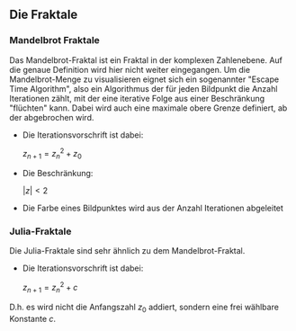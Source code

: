 ## Die Fraktale ##

### Mandelbrot Fraktale ###

Das Mandelbrot-Fraktal ist ein Fraktal in der komplexen Zahlenebene. Auf die
genaue Definition wird hier nicht weiter eingegangen. Um die Mandelbrot-Menge zu
visualisieren eignet sich ein sogenannter "Escape Time Algorithm", also ein
Algorithmus der für jeden Bildpunkt die Anzahl Iterationen zählt, mit der eine
iterative Folge aus einer Beschränkung "flüchten" kann. Dabei wird auch eine
maximale obere Grenze definiert, ab der abgebrochen wird.

* Die Iterationsvorschrift ist dabei:

	$z_{n+1} = z_n^2 + z_0$


* Die Beschränkung:

	$|z| < 2$

* Die Farbe eines Bildpunktes wird aus der Anzahl Iterationen abgeleitet


### Julia-Fraktale ###

Die Julia-Fraktale sind sehr ähnlich zu dem Mandelbrot-Fraktal.

* Die Iterationsvorschrift ist dabei:

	$z_{n+1} = z_n^2 + c$

D.h. es wird nicht die Anfangszahl $z_0$ addiert, sondern eine frei wählbare
Konstante $c$.
